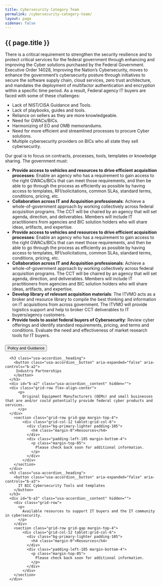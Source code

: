 ```yaml
---
title: Cybersecurity Category Team
permalink: /cybersecurity-category-team/
layout: page
sidenav: false
---
```


<section class="grid-container padding-left-0 padding-right-1">
<h1 class="margin-top-0">{{ page.title }}</h1>

<div class="margin-bottom-2">There is a critical requirement to strengthen the security resilience and to protect critical services for the federal government through enhancing and improving the Cyber solutions purchased by the Federal Government. Executive Order 14028, Improving the Nation’s Cybersecurity, moves to enhance the government’s cybersecurity posture through initiatives to secure the software supply chain, cloud services, zero trust architecture, and mandates the deployment of multifactor authentication and encryption within a specific time period.  As a result, Federal agency IT buyers are faced with some of these challenges:

<ul>
  <li>Lack of NIST/CISA Guidance and Tools.</li>
  <li>Lack of playbooks, guides and tools.</li>
  <li>Reliance on sellers as they are more knowledgeable.</li>
  <li>Need for GWACs/BICs.</li>
  <li>Harmonizing of EO and OMB memorandums.</li>
  <li>Need for more efficient and streamlined processes to procure Cyber solutions.</li>
  <li>Multiple cybersecurity providers on BICs who all state they sell cybersecurity.</li>
</ul>
</div>
<div class="margin-bottom-2">
Our goal is to focus on contracts, processes, tools, templates or knowledge sharing. The government must: 
<ul>
  <li><b>Provide access to vehicles and resources to drive efficient acquisition processes</b>: Enable an agency who has a requirement to gain access to the right GWACs/BICs that can meet those requirements, and then be able to go through the process as efficiently as possible by having access to templates, RFI/solicitations, common SLAs, standard terms, conditions, pricing, etc.</li>
  <li><b>Collaboration across IT and Acquisition professionals</b>: Achieve a whole-of-government approach by working collectively across federal acquisition programs. The CCT will be chaired by an agency that will set agenda, direction, and deliverables.  Members will include IT practitioners from agencies and BIC solution holders who will share ideas, artifacts, and expertise. </li>
  <li><b>Provide access to vehicles and resources to drive efficient acquisition processes</b>: Enable an agency who has a requirement to gain access to the right GWACs/BICs that can meet those requirements, and then be able to go through the process as efficiently as possible by having access to templates, RFI/solicitations, common SLAs, standard terms, conditions, pricing, etc.</li>
  <li><b>Collaboration across IT and Acquisition professionals</b>:  Achieve a whole-of-government approach by working collectively across federal acquisition programs. The CCT will be chaired by an agency that will set agenda, direction, and deliverables.  Members will include IT practitioners from agencies and BIC solution holders who will share ideas, artifacts, and expertise.  </li>
  <li><b>Develop library of relevant acquisition materials</b>: The ITVMO acts as a broker and resource library to compile the best thinking and information on IT acquisitions from across government. The ITVMO will provide logistics support and help to broker CCT deliverables to IT buyers/agency customers.</li>
  <li><b>Provide tools to assist federal buyers of Cybersecurity</b>: Review cyber offerings and identify standard requirements, pricing, and terms and conditions.  Evaluate the need and effectiveness of market research tools for IT buyers.</li>
</ul>
</div>

<div class="usa-accordion">
      <h3 class="usa-accordion__heading">
        <button class="usa-accordion__button" aria-expanded="false" aria-controls="b-a1">
          Policy and Guidance
        </button>
      </h3>
      <div id="b-a1" class="usa-accordion__content" hidden="">
        <div class="grid-row flex-align-center">
          <p>
            A repository of cybersecurity resources, trends, data, and practices across the government and contract vehicles to promote knowledge sharing.
          </p>
        </div>
        <section class="grid-row grid-gap margin-top-4">
            <div class="grid-col-12 tablet:grid-col-6">
              <div class="bg-primary-lighter padding-105">
                <h4 class="margin-0">Resources</h4>
              </div>
              <div class="padding-left-105 margin-bottom-4">
                <p class="margin-top-05">
                  Please check back soon for additional information.
                </p>
              </div>
            </div>
        </section>
      </div>

      <h3 class="usa-accordion__heading">
        <button class="usa-accordion__button" aria-expanded="false" aria-controls="b-a2">
         Industry Partnerships
        </button>
      </h3>
      <div id="b-a2" class="usa-accordion__content" hidden="">
      <div class="grid-row flex-align-center">
          <p>
            Original Equipment Manufacturers (OEMs) and small businesses that are and/or could potentially provide federal cyber products and services.
          </p>
      </div>
        <section class="grid-row grid-gap margin-top-4">
            <div class="grid-col-12 tablet:grid-col-6">
              <div class="bg-primary-lighter padding-105">
                <h4 class="margin-0">Resources</h4>
              </div>
              <div class="padding-left-105 margin-bottom-4">
                <p class="margin-top-05">
                  Please check back soon for additional information.
                </p>
              </div>
            </div>
        </section>
      </div>
      <h3 class="usa-accordion__heading">
        <button class="usa-accordion__button" aria-expanded="false" aria-controls="b-a3">
          IT BIC Cybersecurity Tools and templates
        </button>
      </h3>
      <div id="b-a3" class="usa-accordion__content" hidden="">
        <div class="grid-row">
          <p>
            Available resources to support IT buyers and the IT community in cybersecurity. 
          </p>
        </div>
        <section class="grid-row grid-gap margin-top-4">
            <div class="grid-col-12 tablet:grid-col-6">
              <div class="bg-primary-lighter padding-105">
                <h4 class="margin-0">Resources</h4>
              </div>
              <div class="padding-left-105 margin-bottom-4">
                <p class="margin-top-05">
                  Please check back soon for additional information.
                </p>
              </div>
            </div>
        </section>
      </div>
</div>
<br/>
</section>

